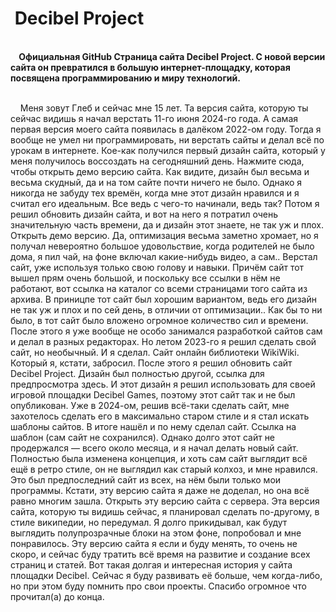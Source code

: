 <H1>&nbsp;Decibel Project</H1><Br>
 <B>&nbsp;&nbsp;&nbsp;&nbsp;Официальная GitHub Страница сайта Decibel Project. С новой версии сайта он превратился в большую интернет-площадку, которая посвящена программированию и миру технологий.</B><Br>

<Br>&nbsp;&nbsp;&nbsp;  Меня зовут Глеб и сейчас мне 15 лет. Та версия сайта, которую ты сейчас видишь я начал верстать 11-го июня 2024-го года. А самая первая версия моего сайта появилась в далёком 2022-ом году. Тогда я вообще не умел ни программировать, ни верстать сайты и делал всё по урокам в интернете. Кое-как получился первый дизайн сайта, который у меня получилось воссоздать на сегодняшний день. Нажмите сюда, чтобы открыть демо версию сайта. Как видите, дизайн был весьма и весьма скудный, да и на том сайте почти ничего не было. Однако я никогда не забуду тех времён, когда мне этот дизайн нравился и я считал его идеальным. Все ведь с чего-то начинали, ведь так?
    Потом я решил обновить дизайн сайта, и вот на него я потратил очень значительную часть времени, да и дизайн этот знаете, не так уж и плох. Открыть демо версию. Да, оптимизация весьма заметно хромает, но я получал невероятно большое удовольствие, когда родителей не было дома, я пил чай, на фоне включал какие-нибудь видео, а сам.. Верстал сайт, уже используя только свою голову и навыки. Причём сайт тот вышел прям очень большой, и поскольку все ссылки в нём не работают, вот ссылка на каталог со всеми страницами того сайта из архива.
    В приницпе тот сайт был хорошим вариантом, ведь его дизайн не так уж и плох и по сей день, в отличии от оптимизации.. Как бы то ни было, в тот сайт было вложено огромное количество сил и времени. После этого я уже вообще не особо занимался разработкой сайтов сам и делал в разных редакторах. Но летом 2023-го я решил сделать свой сайт, но необычный. И я сделал. Сайт онлайн библиотеки WikiWiki. Который я, кстати, забросил.
    После этого я решил обновить сайт Decibel Project. Дизайн был полностью другой, ссылка для предпросмотра здесь. И этот дизайн я решил использовать для своей игровой площадки Decibel Games, поэтому этот сайт так и не был опубликован.
    Уже в 2024-ом, решив всё-таки сделать сайт, мне захотелось сделать его в максимально старом стиле и я стал искать шаблоны сайтов. В итоге нашёл и по нему сделал сайт. Ссылка на шаблон (сам сайт не сохранился).
    Однако долго этот сайт не продержался — всего около месяца, и я начал делать новый сайт. Полностью была изменена концепция, и хоть сам сайт выглядит всё ещё в ретро стиле, он не выглядил как старый колхоз, и мне нравился. Это был предпоследний сайт из всех, на нём были только мои программы. Кстати, эту версию сайта я даже не доделал, но она всё равно многим зашла. Открыть эту версию сайта с сервера.
    Эта версия сайта, которую ты видишь сейчас, я планировал сделать по-другому, в стиле википедии, но передумал. Я долго прикидывал, как будут выглядить полупрозрачные блоки на этом фоне, попробовал и мне понравилось. Эту версию сайта я если и буду менять, то очень не скоро, и сейчас буду тратить всё время на развитие и создание всех страниц и статей.
    Вот такая долгая и интересная история у сайта площадки Decibel. Сейчас я буду развивать её больше, чем когда-либо, но при этом буду помнить про свои проекты. Спасибо огромное что прочитал(а) до конца. 
